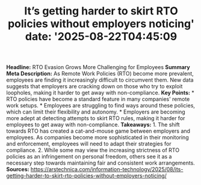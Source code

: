 ﻿---
title: "It’s getting harder to skirt RTO policies without employers noticing'
date: '2025-08-22T04:45:09"
category: "Markets"
summary: ""
slug: "its getting harder to skirt rto policies without employers n"
source_urls:
  - "https://arstechnica.com/information-technology/2025/08/its-getting-harder-to-skirt-rto-policies-without-employers-noticing/"
seo:
  title: "It’s getting harder to skirt RTO policies without employers noticing | Hash n Hedge'
  description: '"
  keywords: ["news", "markets", "brief"]
---
**Headline:** RTO Evasion Grows More Challenging for Employees  **Summary Meta Description:** As Remote Work Policies (RTO) become more prevalent, employees are finding it increasingly difficult to circumvent them. New data suggests that employers are cracking down on those who try to exploit loopholes, making it harder to get away with non-compliance.  **Key Points:**  * RTO policies have become a standard feature in many companies' remote work setups. * Employees are struggling to find ways around these policies, which can limit their flexibility and autonomy. * Employers are becoming more adept at detecting attempts to skirt RTO rules, making it harder for employees to get away with non-compliance.  **Takeaways:**  1. The shift towards RTO has created a cat-and-mouse game between employers and employees. As companies become more sophisticated in their monitoring and enforcement, employees will need to adapt their strategies for compliance. 2. While some may view the increasing strictness of RTO policies as an infringement on personal freedom, others see it as a necessary step towards maintaining fair and consistent work arrangements.  **Sources:**  https://arstechnica.com/information-technology/2025/08/its-getting-harder-to-skirt-rto-policies-without-employers-noticing/ 
